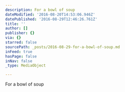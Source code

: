 ```yaml
---
description: For a bowl of soup
dateModified: '2016-08-20T14:53:06.946Z'
datePublished: '2016-08-29T12:46:26.761Z'
title: ''
author: []
publisher: {}
via: {}
starred: false
sourcePath: _posts/2016-08-29-for-a-bowl-of-soup.md
inFeed: true
hasPage: false
inNav: false
_type: MediaObject

---
```

For a bowl of soup
